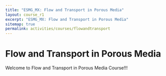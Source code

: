 ```yaml
---
title: "ESMG_MX: Flow and Transport in Porous Media"
layout: course_r1
excerpt: "ESMG_MX: Flow and Transport in Porous Media"
sitemap: true
permalink: activities/courses/flowandtransport
---
```


# Flow and Transport in Porous Media

Welcome to Flow and Transport in Porous Media Course!!!

